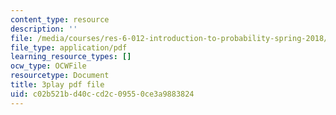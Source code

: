 ```yaml
---
content_type: resource
description: ''
file: /media/courses/res-6-012-introduction-to-probability-spring-2018/c02b521bd40ccd2c09550ce3a9883824_l9y2Kv8VHw.pdf
file_type: application/pdf
learning_resource_types: []
ocw_type: OCWFile
resourcetype: Document
title: 3play pdf file
uid: c02b521b-d40c-cd2c-0955-0ce3a9883824
---
```

